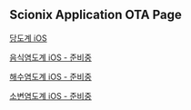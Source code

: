 ## Scionix Application OTA Page

[당도계 iOS](itms-services://?action=download-manifest&url=https://dl.dropboxusercontent.com/s/s7x8mad9vin949y/br.plist)

[음식염도계 iOS - 준비중](#)

[해수염도계 iOS - 준비중](#)

[소변염도계 iOS - 준비중](#)

